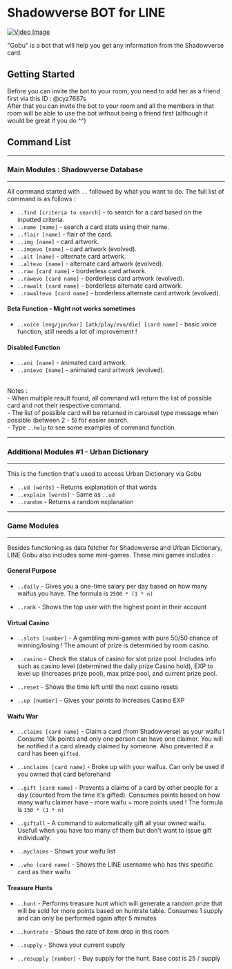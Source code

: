 # Shadowverse BOT for LINE

[![Video Image](https://i.imgur.com/wmtypkil.jpg)](https://www.youtube.com/watch?v=xLSZYfAyX3Q "LINE Gobu Trailer")

"Gobu" is a bot that will help you get any information from the Shadowverse card. 

## Getting Started

Before you can invite the bot to your room, you need to add her as a friend first via this ID : @cyz7687s <br>After that you can invite the bot to your room and all the members in that room will be able to use the bot without being a friend first (although it would be great if you do ^^)

## Command List

***
### Main Modules : Shadowverse Database
***
All command started with `..` followed by what you want to do. The full list of command is as follows :

* `..find [criteria to search]` - to search for a card based on the inputted criteria.  
* `..name [name]` - search a card stats using their name.
* `..flair [name]` - flair of the card.  
* `..img [name]` - card artwork. 
* `..imgevo [name]` - card artwork (evolved). 
* `..alt [name]` - alternate card artwork.
* `..altevo [name]` - alternate card artwork (evolved).
* `..raw [card name]` - borderless card artwork.
* `..rawevo [card name]` - borderless card artwork (evolved).
* `..rawalt [card name]` - borderless alternate card artwork.
* `..rawaltevo [card name]` - borderless alternate card artwork (evolved). 

#### Beta Function - Might not works sometimes
* `..voice [eng/jpn/kor] [atk/play/evo/die] [card name]` - basic voice function, still needs a lot of improvement !  

#### Disabled Function
* `..ani [name]` - animated card artwork. 
* `..anievo [name]` - animated card artwork (evolved).

<br>Notes : 
<br>- When multiple result found, all command will return the list of possible card and not their respective command.
<br>- The list of possible card will be returned in carousel type message when possible (between 2 - 5) for easier search.
<br>- Type `..help` to see some examples of command function.
***
### Additional Modules #1 - Urban Dictionary
***

This is the function that's used to access Urban Dictionary via Gobu 

* `..ud [words]` - Returns explanation of that words
* `..explain [words]` - Same as `..ud`
* `..random` - Returns a random explanation 

***
### Game Modules
***

Besides functioning as data fetcher for Shadowverse and Urban Dictionary, LINE Gobu also includes some mini-games.
These mini games includes :

#### General Purpose

* `..daily` - Gives you a one-time salary per day based on how many waifus you have. The formula is `2500 * (1 * n)`

* `..rank` - Shows the top user with the highest point in their account 

#### Virtual Casino

* `..slots [number]` - A gambling mini-games with pure 50/50 chance of winning/losing ! The amount of prize is determined by room casino. 

* `..casino` - Check the status of casino for slot prize pool. Includes info such as casino level (determined the daily prize Casino hold), EXP to level up (increases prize pool), max prize pool, and current prize pool.

* `..reset` - Shows the time left until the next casino resets

* `..up [number]` - Gives your points to increases Casino EXP

#### Waifu War

* `..claims [card name]` - Claim a card (from Shadowverse) as your waifu ! Consume 10k points and only one person can have one claimer. You will be notified if a card already claimed by someone. Also prevented if a card has been `gifted`.

* `..unclaims [card name]` - Broke up with your waifus. Can only be used if you owned that card beforehand

* `..gift [card name]` - Prevents a claims of a card by other people for a day (counted from the time it's gifted). Consumes points based on how many waifu claimer have - more waifu = more points used ! The formula is `150 * (1 * n)` 

* `..giftall` - A command to automatically gift all your owned waifu. Usefull when you have too many of them but don't want to issue gift individually. 

* `..myclaims` - Shows your waifu list

* `..who [card name]` - Shows the LINE username who has this specific card as their waifu

#### Treasure Hunts

* `..hunt` - Performs treasure hunt which will generate a random prize that will be sold for more points based on huntrate table. Consumes 1 supply and can only be performed again after 5 minutes

* `..huntrate` - Shows the rate of item drop in this room

* `..supply` - Shows your current supply 

* `..resupply [number]` - Buy supply for the hunt. Base cost is 25 / supply   